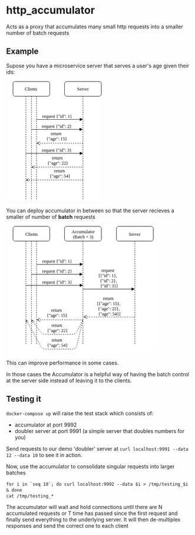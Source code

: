 # http_accumulator
Acts as a proxy that accumulates many small http requests into a smaller number of batch requests

## Example

Supose you have a microservice server that serves a user's age given their ids:

![normal client server](docs/client_server.png)

You can deploy accumulator in between so that the server recieves a smaller of number of **batch** requests

![client accumulator server](docs/client_accumulator_server.png)

This can improve performance in some cases.

In those cases the Accumulator is a helpful way of having the batch control at the server side
instead of leaving it to the clients.

## Testing it

`docker-compose up` will raise the test stack which consists of:
* accumulator at port 9992
* doubler server at port 9991 (a simple server that doubles numbers for you)

Send requests to our demo 'doubler' server at `curl localhost:9991 --data 12 --data 10` to see it in action.

Now, use the accumulator to consolidate singular requests into larger batches

    for i in `seq 10`; do curl localhost:9992 --data $i > /tmp/testing_$i & done
    cat /tmp/testing_*

The accumulator will wait and hold connections until there are N accumulated requests
or T time has passed since the first request and finally send everything
to the underlying server. It will then de-multiplex responses and send the correct one to each client
